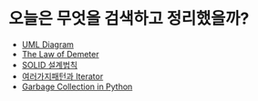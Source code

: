 # 오늘은 무엇을 검색하고 정리했을까?

- [UML Diagram](https://github.com/kdh92417/TIL/blob/master/data/uml.md)
- [The Law of Demeter](https://github.com/kdh92417/TIL/blob/master/data/the_law_of_demeter.md)
- [SOLID 설계법칙](https://github.com/kdh92417/TIL/blob/master/data/solid.md)
- [여러가지패턴과 Iterator](<https://github.com/kdh92417/TIL/blob/master/data/mvp_and_iterator().md>)
- [Garbage Collection in Python](https://github.com/kdh92417/TIL/blob/master/data/garbage_collection.md)
